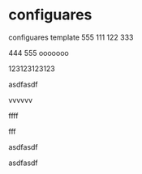# configuares
configuares template
555
111
122
333

444
555
ooooooo


123123123123


asdfasdf


vvvvvv


ffff

fff

asdfasdf

asdfasdf
